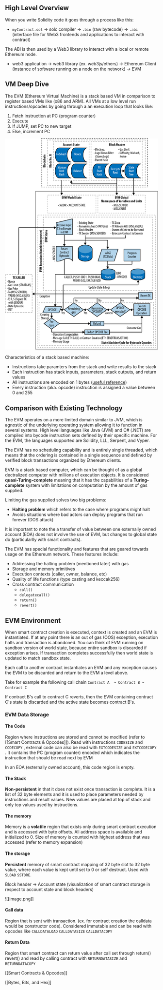 ## High Level Overview

When you write Solidity code it goes through a process like this:

- `myContract.sol`  → solc compiler → `.bin` (raw bytecode) → `.abi`  (interface file for Web3 frontends and applications to interact with contract)

The ABI is then used by a Web3 library to interact with a local or remote Ethereum node.

- web3 application → web3 library (ex. web3js/ethers) → Ethereum Client (instance of software running on a node on the network) → EVM

## VM Deep Dive

The EVM (Ethereum Virtual Machine) is a stack based VM in comparison to register based VMs like (x86 and ARM). All VMs at a low level run instructions/opcodes by going through a an execution loop that looks like:

1. Fetch instruction at PC (program counter)
2. Execute
3. If JUMP, set PC to new target
4. Else, increment PC 

![s](assets/image%204.png)

Characteristics of a stack based machine:

- Instructions take paramters from the stack and write results to the stack
- Each instruction has stack inputs, parameters, stack outputs, and return values
- All instructions are encoded on 1 bytes ([useful reference](obsidian://open?vault=Ethereum&file=Bytes%2C%20Bits%2C%20and%20Hex))
- Every instruction (aka. opcode) instruction is assigned a value between 0 and 255

## Comparison with Existing Technology

The EVM operates on a more limited domain similar to JVM, which is agnostic of the underlying operating system allowing it to function in several systems. High level languages like Java (JVM) and C# (.NET) are compiled into bycode instruction sets defined by their specific machine. For the EVM, the languages supported are Solidity, LLL, Serpent, and Vyper.

The EVM has no scheduling capability and is entirely single threaded, which means that the ordering is contained in a single sequence and defined by verified block transactions organized by Ethereum clients.

EVM is a stack based computer, which can be thought of as a global dectralized computer with millions of execution objects. It is considered **quasi-Turing-complete** meaning that it has the capabilities of a **Turing-complete** system with limitations on computation by the amount of gas supplied.

Limiting the gas supplied solves two big problems:

- **Halting problem** which refers to the case where programs might halt
- Avoids situations where bad actors can deploy programs that run forever (DOS attack)

It is important to note the a transfer of value between one externally owned account (EOA) does not involve the use of EVM, but changes to global state do (particularlly with smart contracts). 

The EVM has special functionality and features that are geared towards usage on the Ethereum network. These features include:

- Addressing the halting problem (mentioned later) with gas
- Storage and memory primitives
- Execution contexts (caller, owner, balance, etc)
- Quality of life functions (type casting and keccak256)
- Cross contract communication 
	- `call()`
	-  `delegatecall()`
	- `return()`
	- `revert()`

## EVM Environment

When smart contract creation is executed, context is created and an EVM is instantiated. If at any point there is an out of gas (OOS) exception, execution halts and transaction is abandoned. You can think of EVM running on sandbox version of world state, because entire sandbox is discarded if exception arises. If transaction completes successfully then world state is updated to match sandbox state.

Each call to another contract instantiates an EVM and any exception causes the EVM to be discarded and return to the EVM a level above.

Take for example the following call chain 
`Contract A  → Contract B → Contract C`

If contract B's call to contract C reverts, then the EVM containing contract C's state is discarded and the active state becomes contract B's.

### EVM Data Storage

#### The Code

Region where instructions are stored and cannot be modified (refer to [[Smart Contracts & Opcodes]]). Read with instructions `CODESIZE` and `CODECOPY` , external code can also be read with `EXTCODESIZE` and `EXTCODECOPY` . It contains the PC (program counter) encoded which indicates the instruction that should be read next by EVM

In an EOA (externally owned account), this code region is empty.

#### The Stack

**Non-persistent** in that it does not exist once transaction is complete. It is a list of 32 byte elements and it is used to place parameters needed by instructions and result values. New values are placed at top of stack and only top values used by instructions.


#### The memory

Memory is a **volatile** region that exists only during smart contract execution and is accessed with byte offsets. All address space is available and initialized to 0. Size of memory is counted with highest address that was accessed (refer to memory expansion)

#### The storage

**Persistent** memory of smart contract mapping of 32 byte slot to 32 byte value, where each value is kept until set to 0 or self destruct. Used with `SLOAD` `SSTORE`.

Block header → Account state (visualization of smart contract storage in respect to account state and block headers)

![[image.png]]

#### Call data

Region that is sent with transaction. (ex. for contract creation the calldata would be constructor code). Considered immutable and can be read with opcodes like `CALLDATALOAD` `CALLDATASIZE` `CALLDATACOPY`

#### Return Data

Region that smart contract can return value after call set through return() revert() and read by calling contract with `RETURNDATASIZE` and `RETURNDATACOPY`

[[Smart Contracts & Opcodes]]

[[Bytes, Bits, and Hex]]